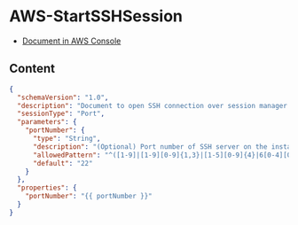 # AWS-StartSSHSession

- [Document in AWS Console](https://ap-southeast-2.console.aws.amazon.com/systems-manager/documents/AWS-StartSSHSession)
## Content

```json
{
  "schemaVersion": "1.0",
  "description": "Document to open SSH connection over session manager to an instance",
  "sessionType": "Port",
  "parameters": {
    "portNumber": {
      "type": "String",
      "description": "(Optional) Port number of SSH server on the instance",
      "allowedPattern": "^([1-9]|[1-9][0-9]{1,3}|[1-5][0-9]{4}|6[0-4][0-9]{3}|65[0-4][0-9]{2}|655[0-2][0-9]|6553[0-5])$",
      "default": "22"
    }
  },
  "properties": {
    "portNumber": "{{ portNumber }}"
  }
}
```